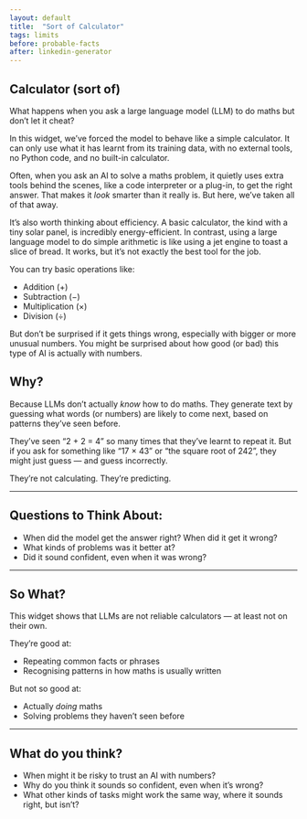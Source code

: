 ```yaml
---
layout: default
title:  "Sort of Calculator"
tags: limits
before: probable-facts
after: linkedin-generator
---
```


## Calculator (sort of)

What happens when you ask a large language model (LLM) to do maths but don’t let it cheat?

In this widget, we’ve forced the model to behave like a simple calculator. It can only use what it has learnt from its training data, with no external tools, no Python code, and no built-in calculator.

Often, when you ask an AI to solve a maths problem, it quietly uses extra tools behind the scenes, like a code interpreter or a plug-in, to get the right answer. That makes it *look* smarter than it really is. But here, we’ve taken all of that away.

It’s also worth thinking about efficiency. A basic calculator, the kind with a tiny solar panel, is incredibly energy-efficient. In contrast, using a large language model to do simple arithmetic is like using a jet engine to toast a slice of bread. It works, but it’s not exactly the best tool for the job.


You can try basic operations like:
- Addition (+)
- Subtraction (−)
- Multiplication (×)
- Division (÷)

But don’t be surprised if it gets things wrong, especially with bigger or more unusual numbers. You might be surprised about how good (or bad) this type of AI is actually with numbers. 

<script
	type="module"
	src="https://gradio.s3-us-west-2.amazonaws.com/5.23.3/gradio.js"
></script>

<gradio-app src="https://willsh1997-llm-calculator.hf.space"></gradio-app>

## Why?

Because LLMs don’t actually *know* how to do maths. They generate text by guessing what words (or numbers) are likely to come next, based on patterns they’ve seen before.

They’ve seen “2 + 2 = 4” so many times that they’ve learnt to repeat it. But if you ask for something like “17 × 43” or “the square root of 242”, they might just guess — and guess incorrectly.

They’re not calculating. They’re predicting.

---

## Questions to Think About:
- When did the model get the answer right? When did it get it wrong?
- What kinds of problems was it better at?
- Did it sound confident, even when it was wrong?

---

## So What?

This widget shows that LLMs are not reliable calculators — at least not on their own.

They’re good at:
- Repeating common facts or phrases
- Recognising patterns in how maths is usually written

But not so good at:
- Actually *doing* maths
- Solving problems they haven’t seen before

---

## What do you think?
- When might it be risky to trust an AI with numbers?
- Why do you think it sounds so confident, even when it’s wrong?
- What other kinds of tasks might work the same way, where it sounds right, but isn’t?
